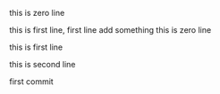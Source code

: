 this is zero line

this is first line, first line add something
this is zero line

this is first line

this is second line

first commit
